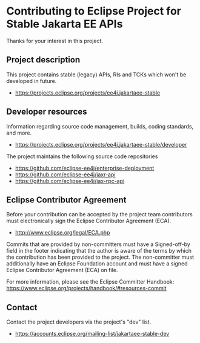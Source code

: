 # Contributing to Eclipse Project for Stable Jakarta EE APIs

Thanks for your interest in this project.

## Project description

This project contains stable (legacy) APIs, RIs and TCKs which won't be
developed in future.

* https://projects.eclipse.org/projects/ee4j.jakartaee-stable

## Developer resources

Information regarding source code management, builds, coding standards, and
more.

* https://projects.eclipse.org/projects/ee4j.jakartaee-stable/developer

The project maintains the following source code repositories

* https://github.com/eclipse-ee4j/enterprise-deployment
* https://github.com/eclipse-ee4j/jaxr-api
* https://github.com/eclipse-ee4j/jax-rpc-api

## Eclipse Contributor Agreement

Before your contribution can be accepted by the project team contributors must
electronically sign the Eclipse Contributor Agreement (ECA).

* http://www.eclipse.org/legal/ECA.php

Commits that are provided by non-committers must have a Signed-off-by field in
the footer indicating that the author is aware of the terms by which the
contribution has been provided to the project. The non-committer must
additionally have an Eclipse Foundation account and must have a signed Eclipse
Contributor Agreement (ECA) on file.

For more information, please see the Eclipse Committer Handbook:
https://www.eclipse.org/projects/handbook/#resources-commit

## Contact

Contact the project developers via the project's "dev" list.

* https://accounts.eclipse.org/mailing-list/jakartaee-stable-dev
